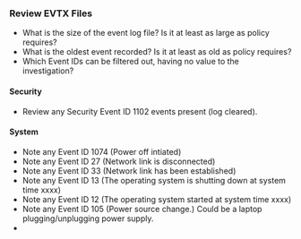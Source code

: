 ### Review EVTX Files
- What is the size of the event log file? Is it at least as large as policy requires?
- What is the oldest event recorded? Is it at least as old as policy requires?
- Which Event IDs can be filtered out, having no value to the investigation?

#### Security
- Review any Security Event ID 1102 events present (log cleared).

#### System
- Note any Event ID 1074 (Power off intiated)
- Note any Event ID 27 (Network link is disconnected)
- Note any Event ID 33 (Network link has been established)
- Note any Event ID 13 (The operating system is shutting down at system time xxxx)
- Note any Event ID 12 (The operating system started at system time xxxx)
- Note any Event ID 105 (Power source change.) Could be a laptop plugging/unplugging power supply.
- 

